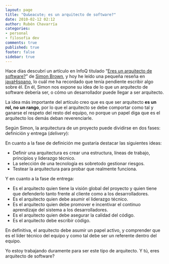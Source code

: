 ```yaml
---
layout: page
title: "Qu&eacute; es un arquitecto de software?"
date: 2010-02-12 02:12
author: Rubén Chavarría
categories: 
- personal
- filosofia dev
comments: true
published: true
footer: false
sidebar: true
---
```


Hace días descubrí un artículo en InfoQ titulado “<a href="http://www.infoq.com/articles/brown-are-you-a-software-architect">Eres un arquitecto de software?</a>” de <a href="http://www.infoq.com/author/Simon-Brown">Simon Brown</a>, y hoy he leído una pequeña reseña en <a href="http://www.javahispano.org/contenidos/es/que_es_un_arquitecto_de_sw/">javaHispano</a>, lo cuál me ha recordado que tenía pendiente escribir algo sobre él. En él, Simon nos expone su idea de lo que un arquitecto de software debería ser, o cómo un desarrollador puede llegar a ser arquitecto.

La idea más importante del artículo creo que es que ser arquitecto <strong>es un rol, no un rango</strong>, por lo que el arquitecto se debe comportar como tal y ganarse el respeto del resto del equipo, no porque un papel diga que es el arquitecto los demás deban reverenciarle.

Según Simon, la arquitectura de un proyecto puede dividirse en dos fases: definición y entrega (<em>delivery</em>):

En cuanto a la fase de definición me gustaría destacar las siguientes ideas:
<ul>
	<li>Definir una arquitectura es crear 	una estructura, líneas de trabajo, principios y liderazgo técnico.</li>
	<li>La selección de una tecnología 	es sobretodo gestionar riesgos.</li>
	<li>Testear la arquitectura para 	probar que realmente funciona.</li>
</ul>
Y en cuanto a la fase de entrega:
<ul>
	<li>Es el arquitecto quien tiene la 	visión global del proyecto y quien tiene que defenderlo tanto 	frente al cliente como a los desarrolladores.</li>
	<li>Es el arquitecto quien debe asumir 	el liderazgo técnico.</li>
	<li>Es el arquitecto quien debe 	promover e incentivar el continuo aprendizaje del sistema a los 	desarrolladores.</li>
	<li>Es el arquitecto quien debe 	asegurar la calidad del código.</li>
	<li>Es el arquitecto debe escribir 	código.</li>
</ul>
En definitiva, el arquitecto debe asumir un papel activo, y comprender que es el líder técnico del equipo y como tal debe ser un referente dentro del equipo.

Yo estoy trabajando duramente para ser este tipo de arquitecto. Y tú, eres arquitecto de software?